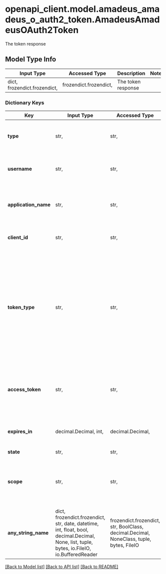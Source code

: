 # openapi_client.model.amadeus_amadeus_o_auth2_token.AmadeusAmadeusOAuth2Token

The token response

## Model Type Info
Input Type | Accessed Type | Description | Notes
------------ | ------------- | ------------- | -------------
dict, frozendict.frozendict,  | frozendict.frozendict,  | The token response | 

### Dictionary Keys
Key | Input Type | Accessed Type | Description | Notes
------------ | ------------- | ------------- | ------------- | -------------
**type** | str,  | str,  | The access token issued by the authorization server. | [optional] 
**username** | str,  | str,  | The user who requested the access_token | [optional] 
**application_name** | str,  | str,  | The application which is requested the access_token | [optional] 
**client_id** | str,  | str,  | The client_id is a public identifier for apps | [optional] 
**token_type** | str,  | str,  | token_type is a parameter in Access Token generate call to Authorization server, which essentially represents how an access_token will be generated and presented for resource access calls | [optional] 
**access_token** | str,  | str,  | Access tokens are a String which applications use to make API requests on behalf of a user. | [optional] 
**expires_in** | decimal.Decimal, int,  | decimal.Decimal,  | The lifetime in seconds of the access token | [optional] value must be a 64 bit integer
**state** | str,  | str,  | The state | [optional] 
**scope** | str,  | str,  | Scope is a mechanism in OAuth 2.0 to limit an application&#x27;s access to a user&#x27;s account | [optional] 
**any_string_name** | dict, frozendict.frozendict, str, date, datetime, int, float, bool, decimal.Decimal, None, list, tuple, bytes, io.FileIO, io.BufferedReader | frozendict.frozendict, str, BoolClass, decimal.Decimal, NoneClass, tuple, bytes, FileIO | any string name can be used but the value must be the correct type | [optional]

[[Back to Model list]](../../README.md#documentation-for-models) [[Back to API list]](../../README.md#documentation-for-api-endpoints) [[Back to README]](../../README.md)


